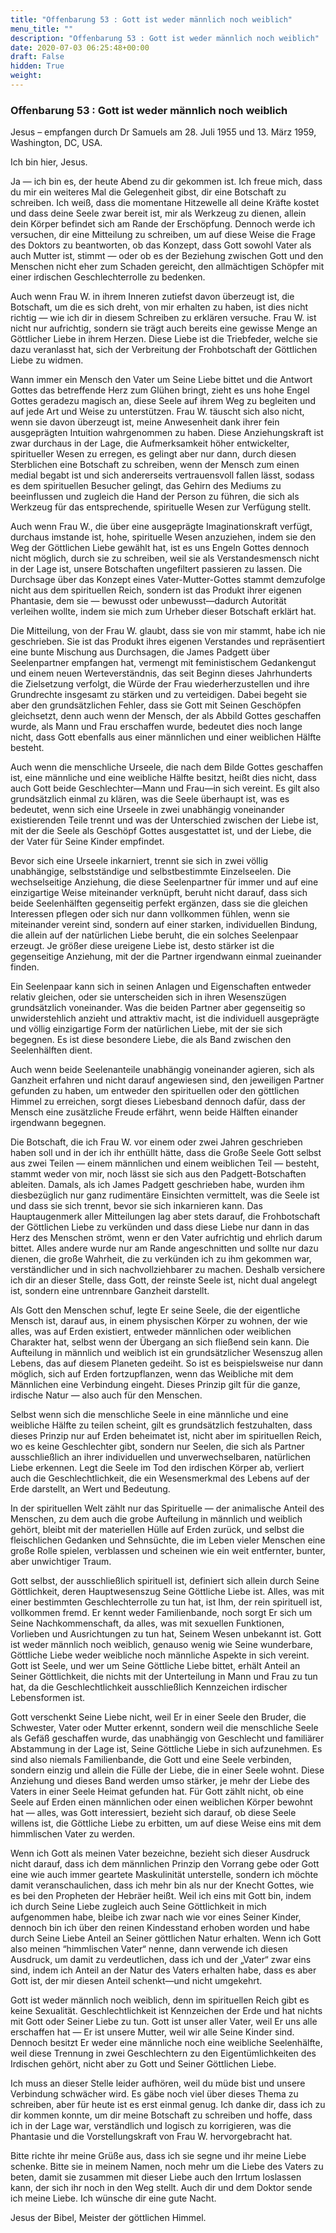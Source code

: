 ```yaml
---
title: "Offenbarung 53 : Gott ist weder männlich noch weiblich"
menu_title: ""
description: "Offenbarung 53 : Gott ist weder männlich noch weiblich"
date: 2020-07-03 06:25:48+00:00
draft: False
hidden: True
weight:
---
```

### Offenbarung 53 : Gott ist weder männlich noch weiblich

Jesus – empfangen durch Dr Samuels am 28. Juli 1955 und 13. März 1959, Washington, DC, USA.

Ich bin hier, Jesus.

Ja — ich bin es, der heute Abend zu dir gekommen ist. Ich freue mich, dass du mir ein weiteres Mal die Gelegenheit gibst, dir eine Botschaft zu schreiben. Ich weiß, dass die momentane Hitzewelle all deine Kräfte kostet und dass deine Seele zwar bereit ist, mir als Werkzeug zu dienen, allein dein Körper befindet sich am Rande der Erschöpfung. Dennoch werde ich versuchen, dir eine Mitteilung zu schreiben, um auf diese Weise die Frage des Doktors zu beantworten, ob das Konzept, dass Gott sowohl Vater als auch Mutter ist, stimmt — oder ob es der Beziehung zwischen Gott und den Menschen nicht eher zum Schaden gereicht, den allmächtigen Schöpfer mit einer irdischen Geschlechterrolle zu bedenken.  

Auch wenn Frau W. in ihrem Inneren zutiefst davon überzeugt ist, die Botschaft, um die es sich dreht, von mir erhalten zu haben, ist dies nicht richtig — wie ich dir in diesem Schreiben zu erklären versuche. Frau W. ist nicht nur aufrichtig, sondern sie trägt auch bereits eine gewisse Menge an Göttlicher Liebe in ihrem Herzen. Diese Liebe ist die Triebfeder, welche sie dazu veranlasst hat, sich der Verbreitung der Frohbotschaft der Göttlichen Liebe zu widmen.

Wann immer ein Mensch den Vater um Seine Liebe bittet und die Antwort Gottes das betreffende Herz zum Glühen bringt, zieht es uns hohe Engel Gottes geradezu magisch an, diese Seele auf ihrem Weg zu begleiten und auf jede Art und Weise zu unterstützen. Frau W. täuscht sich also nicht, wenn sie davon überzeugt ist, meine Anwesenheit dank ihrer fein ausgeprägten Intuition wahrgenommen zu haben. Diese Anziehungskraft ist zwar durchaus in der Lage, die Aufmerksamkeit höher entwickelter, spiritueller Wesen zu erregen, es gelingt aber nur dann, durch diesen Sterblichen eine Botschaft zu schreiben, wenn der Mensch zum einen medial begabt ist und sich andererseits vertrauensvoll fallen lässt, sodass es dem spirituellen Besucher gelingt, das Gehirn des Mediums zu beeinflussen und zugleich die Hand der Person zu führen, die sich als Werkzeug für das entsprechende, spirituelle Wesen zur Verfügung stellt.

Auch wenn Frau W., die über eine ausgeprägte Imaginationskraft verfügt, durchaus imstande ist, hohe, spirituelle Wesen anzuziehen, indem sie den Weg der Göttlichen Liebe gewählt hat, ist es uns Engeln Gottes dennoch nicht möglich, durch sie zu schreiben, weil sie als Verstandesmensch nicht in der Lage ist, unsere Botschaften ungefiltert passieren zu lassen. Die Durchsage über das Konzept eines Vater-Mutter-Gottes stammt demzufolge nicht aus dem spirituellen Reich, sondern ist das Produkt ihrer eigenen Phantasie, dem sie — bewusst oder unbewusst—dadurch Autorität verleihen wollte, indem sie mich zum Urheber dieser Botschaft erklärt hat.

Die Mitteilung, von der Frau W. glaubt, dass sie von mir stammt, habe ich nie geschrieben. Sie ist das Produkt ihres eigenen Verstandes und repräsentiert eine bunte Mischung aus Durchsagen, die James Padgett über Seelenpartner empfangen hat, vermengt mit feministischem Gedankengut und einem neuen Werteverständnis, das seit Beginn dieses Jahrhunderts die Zielsetzung verfolgt, die Würde der Frau wiederherzustellen und ihre Grundrechte insgesamt zu stärken und zu verteidigen. Dabei begeht sie aber den grundsätzlichen Fehler, dass sie Gott mit Seinen Geschöpfen gleichsetzt, denn auch wenn der Mensch, der als Abbild Gottes geschaffen wurde, als Mann und Frau erschaffen wurde, bedeutet dies noch lange nicht, dass Gott ebenfalls aus einer männlichen und einer weiblichen Hälfte besteht.

Auch wenn die menschliche Urseele, die nach dem Bilde Gottes geschaffen ist, eine männliche und eine weibliche Hälfte besitzt, heißt dies nicht, dass auch Gott beide Geschlechter—Mann und Frau—in sich vereint. Es gilt also grundsätzlich einmal zu klären, was die Seele überhaupt ist, was es bedeutet, wenn sich eine Urseele in zwei unabhängig voneinander existierenden Teile trennt und was der Unterschied zwischen der Liebe ist, mit der die Seele als Geschöpf Gottes ausgestattet ist, und der Liebe, die der Vater für Seine Kinder empfindet.

Bevor sich eine Urseele inkarniert, trennt sie sich in zwei völlig unabhängige, selbstständige und selbstbestimmte Einzelseelen. Die wechselseitige Anziehung, die diese Seelenpartner für immer und auf eine einzigartige Weise miteinander verknüpft, beruht nicht darauf, dass sich beide Seelenhälften gegenseitig perfekt ergänzen, dass sie die gleichen Interessen pflegen oder sich nur dann vollkommen fühlen, wenn sie miteinander vereint sind, sondern auf einer starken, individuellen Bindung, die allein auf der natürlichen Liebe beruht, die ein solches Seelenpaar erzeugt. Je größer diese ureigene Liebe ist, desto stärker ist die gegenseitige Anziehung, mit der die Partner irgendwann einmal zueinander finden.

Ein Seelenpaar kann sich in seinen Anlagen und Eigenschaften entweder relativ gleichen, oder sie unterscheiden sich in ihren Wesenszügen grundsätzlich voneinander. Was die beiden Partner aber gegenseitig so unwiderstehlich anzieht und attraktiv macht, ist die individuell ausgeprägte und völlig einzigartige Form der natürlichen Liebe, mit der sie sich begegnen. Es ist diese besondere Liebe, die als Band zwischen den Seelenhälften dient.

Auch wenn beide Seelenanteile unabhängig voneinander agieren, sich als Ganzheit erfahren und nicht darauf angewiesen sind, den jeweiligen Partner gefunden zu haben, um entweder den spirituellen oder den göttlichen Himmel zu erreichen, sorgt dieses Liebesband dennoch dafür, dass der Mensch eine zusätzliche Freude erfährt, wenn beide Hälften einander irgendwann begegnen.  

Die Botschaft, die ich Frau W. vor einem oder zwei Jahren geschrieben haben soll und in der ich ihr enthüllt hätte, dass die Große Seele Gott selbst aus zwei Teilen — einem männlichen und einem weiblichen Teil — besteht, stammt weder von mir, noch lässt sie sich aus den Padgett-Botschaften ableiten. Damals, als ich James Padgett geschrieben habe, wurden ihm diesbezüglich nur ganz rudimentäre Einsichten vermittelt, was die Seele ist und dass sie sich trennt, bevor sie sich inkarnieren kann. Das Hauptaugenmerk aller Mitteilungen lag aber stets darauf, die Frohbotschaft der Göttlichen Liebe zu verkünden und dass diese Liebe nur dann in das Herz des Menschen strömt, wenn er den Vater aufrichtig und ehrlich darum bittet. Alles andere wurde nur am Rande angeschnitten und sollte nur dazu dienen, die große Wahrheit, die zu verkünden ich zu ihm gekommen war, verständlicher und in sich nachvollziehbarer zu machen. Deshalb versichere ich dir an dieser Stelle, dass Gott, der reinste Seele ist, nicht dual angelegt ist, sondern eine untrennbare Ganzheit darstellt.  

Als Gott den Menschen schuf, legte Er seine Seele, die der eigentliche Mensch ist, darauf aus, in einem physischen Körper zu wohnen, der wie alles, was auf Erden existiert, entweder männlichen oder weiblichen Charakter hat, selbst wenn der Übergang an sich fließend sein kann. Die Aufteilung in männlich und weiblich ist ein grundsätzlicher Wesenszug allen Lebens, das auf diesem Planeten gedeiht. So ist es beispielsweise nur dann möglich, sich auf Erden fortzupflanzen, wenn das Weibliche mit dem Männlichen eine Verbindung eingeht. Dieses Prinzip gilt für die ganze, irdische Natur — also auch für den Menschen.  

Selbst wenn sich die menschliche Seele in eine männliche und eine weibliche Hälfte zu teilen scheint, gilt es grundsätzlich festzuhalten, dass dieses Prinzip nur auf Erden beheimatet ist, nicht aber im spirituellen Reich, wo es keine Geschlechter gibt, sondern nur Seelen, die sich als Partner ausschließlich an ihrer individuellen und unverwechselbaren, natürlichen Liebe erkennen. Legt die Seele im Tod den irdischen Körper ab, verliert auch die Geschlechtlichkeit, die ein Wesensmerkmal des Lebens auf der Erde darstellt, an Wert und Bedeutung.  

In der spirituellen Welt zählt nur das Spirituelle — der animalische Anteil des Menschen, zu dem auch die grobe Aufteilung in männlich und weiblich gehört, bleibt mit der materiellen Hülle auf Erden zurück, und selbst die fleischlichen Gedanken und Sehnsüchte, die im Leben vieler Menschen eine große Rolle spielen, verblassen und scheinen wie ein weit entfernter, bunter, aber unwichtiger Traum.

Gott selbst, der ausschließlich spirituell ist, definiert sich allein durch Seine Göttlichkeit, deren Hauptwesenszug Seine Göttliche Liebe ist. Alles, was mit einer bestimmten Geschlechterrolle zu tun hat, ist Ihm, der rein spirituell ist, vollkommen fremd. Er kennt weder Familienbande, noch sorgt Er sich um Seine Nachkommenschaft, da alles, was mit sexuellen Funktionen, Vorlieben und Ausrichtungen zu tun hat, Seinem Wesen unbekannt ist. Gott ist weder männlich noch weiblich, genauso wenig wie Seine wunderbare, Göttliche Liebe weder weibliche noch männliche Aspekte in sich vereint. Gott ist Seele, und wer um Seine Göttliche Liebe bittet, erhält Anteil an Seiner Göttlichkeit, die nichts mit der Unterteilung in Mann und Frau zu tun hat, da die Geschlechtlichkeit ausschließlich Kennzeichen irdischer Lebensformen ist.

Gott verschenkt Seine Liebe nicht, weil Er in einer Seele den Bruder, die Schwester, Vater oder Mutter erkennt, sondern weil die menschliche Seele als Gefäß geschaffen wurde, das unabhängig von Geschlecht und familiärer Abstammung in der Lage ist, Seine Göttliche Liebe in sich aufzunehmen. Es sind also niemals Familienbande, die Gott und eine Seele verbinden, sondern einzig und allein die Fülle der Liebe, die in einer Seele wohnt. Diese Anziehung und dieses Band werden umso stärker, je mehr der Liebe des Vaters in einer Seele Heimat gefunden hat. Für Gott zählt nicht, ob eine Seele auf Erden einen männlichen oder einen weiblichen Körper bewohnt hat — alles, was Gott interessiert, bezieht sich darauf, ob diese Seele willens ist, die Göttliche Liebe zu erbitten, um auf diese Weise eins mit dem himmlischen Vater zu werden.  

Wenn ich Gott als meinen Vater bezeichne, bezieht sich dieser Ausdruck nicht darauf, dass ich dem männlichen Prinzip den Vorrang gebe oder Gott eine wie auch immer geartete Maskulinität unterstelle, sondern ich möchte damit veranschaulichen, dass ich mehr bin als nur der Knecht Gottes, wie es bei den Propheten der Hebräer heißt. Weil ich eins mit Gott bin, indem ich durch Seine Liebe zugleich auch Seine Göttlichkeit in mich aufgenommen habe, bleibe ich zwar nach wie vor eines Seiner Kinder, dennoch bin ich über den reinen Kindesstand erhoben worden und habe durch Seine Liebe Anteil an Seiner göttlichen Natur erhalten. Wenn ich Gott also meinen “himmlischen Vater“ nenne, dann verwende ich diesen Ausdruck, um damit zu verdeutlichen, dass ich und der „Vater“ zwar eins sind, indem ich Anteil an der Natur des Vaters erhalten habe, dass es aber Gott ist, der mir diesen Anteil schenkt—und nicht umgekehrt.  

Gott ist weder männlich noch weiblich, denn im spirituellen Reich gibt es keine Sexualität. Geschlechtlichkeit ist Kennzeichen der Erde und hat nichts mit Gott oder Seiner Liebe zu tun. Gott ist unser aller Vater, weil Er uns alle erschaffen hat — Er ist unsere Mutter, weil wir alle Seine Kinder sind. Dennoch besitzt Er weder eine männliche noch eine weibliche Seelenhälfte, weil diese Trennung in zwei Geschlechtern zu den Eigentümlichkeiten des Irdischen gehört, nicht aber zu Gott und Seiner Göttlichen Liebe.  

Ich muss an dieser Stelle leider aufhören, weil du müde bist und unsere Verbindung schwächer wird. Es gäbe noch viel über dieses Thema zu schreiben, aber für heute ist es erst einmal genug. Ich danke dir, dass ich zu dir kommen konnte, um dir meine Botschaft zu schreiben und hoffe, dass ich in der Lage war, verständlich und logisch zu korrigieren, was die Phantasie und die Vorstellungskraft von Frau W. hervorgebracht hat.  

Bitte richte ihr meine Grüße aus, dass ich sie segne und ihr meine Liebe schenke. Bitte sie in meinem Namen, noch mehr um die Liebe des Vaters zu beten, damit sie zusammen mit dieser Liebe auch den Irrtum loslassen kann, der sich ihr noch in den Weg stellt. Auch dir und dem Doktor sende ich meine Liebe. Ich wünsche dir eine gute Nacht.

Jesus der Bibel, Meister der göttlichen Himmel.
